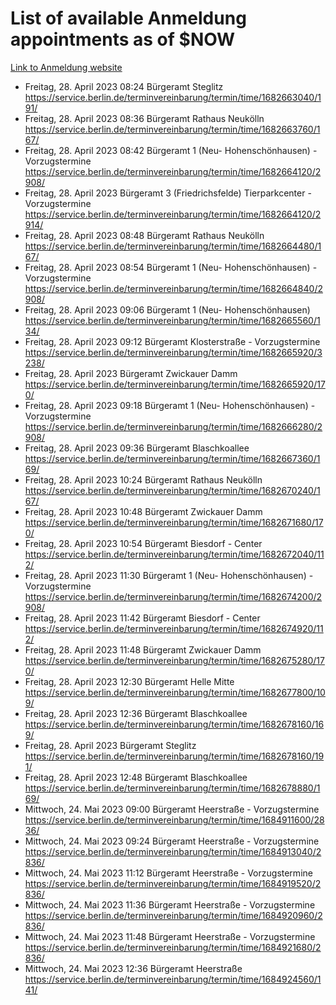 # List of available Anmeldung appointments as of $NOW
[Link to Anmeldung website](https://service.berlin.de/terminvereinbarung/termin/tag.php?termin=1&anliegen[]=120686&dienstleisterlist=122210,122217,327316,122219,327312,122227,327314,122231,327346,122243,327348,122254,122252,329742,122260,329745,122262,329748,122271,327278,122273,327274,122277,327276,330436,122280,327294,122282,327290,122284,327292,122291,327270,122285,327266,122286,327264,122296,327268,150230,329760,122297,327286,122294,327284,122312,329763,122314,329775,122304,327330,122311,327334,122309,327332,317869,122281,327352,122279,329772,122283,122276,327324,122274,327326,122267,329766,122246,327318,122251,327320,122257,327322,122208,327298,122226,327300&herkunft=http%3A%2F%2Fservice.berlin.de%2Fdienstleistung%2F120686%2F)
- Freitag, 28. April 2023 08:24 Bürgeramt Steglitz https://service.berlin.de/terminvereinbarung/termin/time/1682663040/191/
- Freitag, 28. April 2023 08:36 Bürgeramt Rathaus Neukölln https://service.berlin.de/terminvereinbarung/termin/time/1682663760/167/
- Freitag, 28. April 2023 08:42 Bürgeramt 1 (Neu- Hohenschönhausen) - Vorzugstermine https://service.berlin.de/terminvereinbarung/termin/time/1682664120/2908/
- Freitag, 28. April 2023  Bürgeramt 3 (Friedrichsfelde) Tierparkcenter - Vorzugstermine https://service.berlin.de/terminvereinbarung/termin/time/1682664120/2914/
- Freitag, 28. April 2023 08:48 Bürgeramt Rathaus Neukölln https://service.berlin.de/terminvereinbarung/termin/time/1682664480/167/
- Freitag, 28. April 2023 08:54 Bürgeramt 1 (Neu- Hohenschönhausen) - Vorzugstermine https://service.berlin.de/terminvereinbarung/termin/time/1682664840/2908/
- Freitag, 28. April 2023 09:06 Bürgeramt 1 (Neu- Hohenschönhausen) https://service.berlin.de/terminvereinbarung/termin/time/1682665560/134/
- Freitag, 28. April 2023 09:12 Bürgeramt Klosterstraße - Vorzugstermine https://service.berlin.de/terminvereinbarung/termin/time/1682665920/3238/
- Freitag, 28. April 2023  Bürgeramt Zwickauer Damm https://service.berlin.de/terminvereinbarung/termin/time/1682665920/170/
- Freitag, 28. April 2023 09:18 Bürgeramt 1 (Neu- Hohenschönhausen) - Vorzugstermine https://service.berlin.de/terminvereinbarung/termin/time/1682666280/2908/
- Freitag, 28. April 2023 09:36 Bürgeramt Blaschkoallee https://service.berlin.de/terminvereinbarung/termin/time/1682667360/169/
- Freitag, 28. April 2023 10:24 Bürgeramt Rathaus Neukölln https://service.berlin.de/terminvereinbarung/termin/time/1682670240/167/
- Freitag, 28. April 2023 10:48 Bürgeramt Zwickauer Damm https://service.berlin.de/terminvereinbarung/termin/time/1682671680/170/
- Freitag, 28. April 2023 10:54 Bürgeramt Biesdorf - Center https://service.berlin.de/terminvereinbarung/termin/time/1682672040/112/
- Freitag, 28. April 2023 11:30 Bürgeramt 1 (Neu- Hohenschönhausen) - Vorzugstermine https://service.berlin.de/terminvereinbarung/termin/time/1682674200/2908/
- Freitag, 28. April 2023 11:42 Bürgeramt Biesdorf - Center https://service.berlin.de/terminvereinbarung/termin/time/1682674920/112/
- Freitag, 28. April 2023 11:48 Bürgeramt Zwickauer Damm https://service.berlin.de/terminvereinbarung/termin/time/1682675280/170/
- Freitag, 28. April 2023 12:30 Bürgeramt Helle Mitte https://service.berlin.de/terminvereinbarung/termin/time/1682677800/109/
- Freitag, 28. April 2023 12:36 Bürgeramt Blaschkoallee https://service.berlin.de/terminvereinbarung/termin/time/1682678160/169/
- Freitag, 28. April 2023  Bürgeramt Steglitz https://service.berlin.de/terminvereinbarung/termin/time/1682678160/191/
- Freitag, 28. April 2023 12:48 Bürgeramt Blaschkoallee https://service.berlin.de/terminvereinbarung/termin/time/1682678880/169/
- Mittwoch, 24. Mai 2023 09:00 Bürgeramt Heerstraße - Vorzugstermine https://service.berlin.de/terminvereinbarung/termin/time/1684911600/2836/
- Mittwoch, 24. Mai 2023 09:24 Bürgeramt Heerstraße - Vorzugstermine https://service.berlin.de/terminvereinbarung/termin/time/1684913040/2836/
- Mittwoch, 24. Mai 2023 11:12 Bürgeramt Heerstraße - Vorzugstermine https://service.berlin.de/terminvereinbarung/termin/time/1684919520/2836/
- Mittwoch, 24. Mai 2023 11:36 Bürgeramt Heerstraße - Vorzugstermine https://service.berlin.de/terminvereinbarung/termin/time/1684920960/2836/
- Mittwoch, 24. Mai 2023 11:48 Bürgeramt Heerstraße - Vorzugstermine https://service.berlin.de/terminvereinbarung/termin/time/1684921680/2836/
- Mittwoch, 24. Mai 2023 12:36 Bürgeramt Heerstraße https://service.berlin.de/terminvereinbarung/termin/time/1684924560/141/
